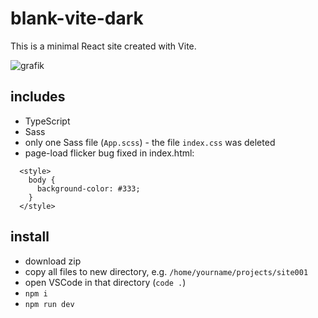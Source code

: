 # blank-vite-dark

This is a minimal React site created with Vite.

![grafik](https://user-images.githubusercontent.com/446574/200168191-3dec6f1a-a49d-4708-82da-6c15c5c332c8.png)

## includes

- TypeScript
- Sass
- only one Sass file (`App.scss`) - the file `index.css` was deleted
- page-load flicker bug fixed in index.html:
```
  <style>
    body {
      background-color: #333;
    }
  </style>
```

## install

- download zip
- copy all files to new directory, e.g. `/home/yourname/projects/site001`
- open VSCode in that directory (`code .`)
- `npm i`
- `npm run dev`
